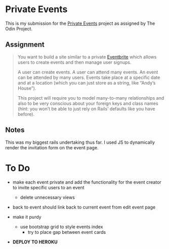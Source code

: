 # Private Events

This is my submission for the [Private Events](https://www.theodinproject.com/lessons/ruby-on-rails-private-events) project as assigned by The Odin Project.

## Assignment
>You want to build a site similar to a private [Eventbrite](https://eventbrite.com) which allows users to create events and then manage user signups.
>
>A user can create events. A user can attend many events. An event can be attended by many users. Events take place at a specific date and at a location (which you can just store as a string, like “Andy’s House”).
>
>This project will require you to model many-to-many relationships and also to be very conscious about your foreign keys and class names (hint: you won’t be able to just rely on Rails’ defaults like you have before).

## Notes

This was my biggest rails undertaking thus far. I used JS to dynamically render the invitation form on the event page.
# To Do
- make each event private and add the functionality for the event creator to invite specific users to an event
  - delete unnecessary views

- back to event should link back to current event from edit event page

- make it purdy
  - use bootstrap grid to style events index
    - try to place gap between event cards


- **DEPLOY TO HEROKU**